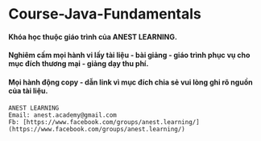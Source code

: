# Course-Java-Fundamentals

#### Khóa học thuộc giáo trình của ANEST LEARNING.
#### Nghiêm cấm mọi hành vi lấy tài liệu - bài giảng - giáo trình phục vụ cho mục đích thương mại - giảng dạy thu phí.
#### Mọi hành động copy - dẫn link vì mục đích chia sẻ vui lòng ghi rõ nguồn của tài liệu.

```
ANEST LEARNING
Email: anest.academy@gmail.com
Fb: [https://www.facebook.com/groups/anest.learning/](https://www.facebook.com/groups/anest.learning/)
```
